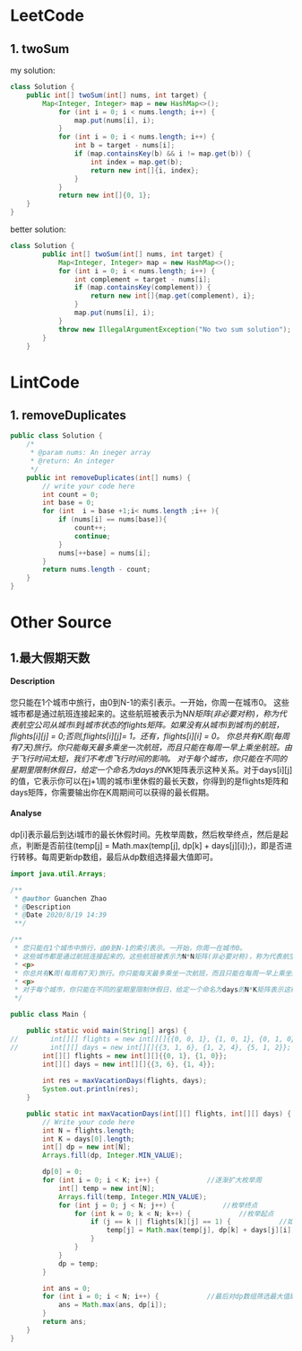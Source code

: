 # LeetCode
## 1. twoSum
my solution:
```java
class Solution {
    public int[] twoSum(int[] nums, int target) {
        Map<Integer, Integer> map = new HashMap<>();
            for (int i = 0; i < nums.length; i++) {
                map.put(nums[i], i);
            }
            for (int i = 0; i < nums.length; i++) {
                int b = target - nums[i];
                if (map.containsKey(b) && i != map.get(b)) {
                    int index = map.get(b);
                    return new int[]{i, index};
                }
            }
            return new int[]{0, 1};
    }
}
```

better solution:
```java
class Solution {
        public int[] twoSum(int[] nums, int target) {
            Map<Integer, Integer> map = new HashMap<>();
            for (int i = 0; i < nums.length; i++) {
                int complement = target - nums[i];
                if (map.containsKey(complement)) {
                    return new int[]{map.get(complement), i};
                }
                map.put(nums[i], i);
            }
            throw new IllegalArgumentException("No two sum solution");
        }
    }
```
# LintCode

## 1. removeDuplicates

```java
public class Solution {
    /*
     * @param nums: An ineger array
     * @return: An integer
     */
    public int removeDuplicates(int[] nums) {
        // write your code here
        int count = 0;
        int base = 0;
        for (int  i = base +1;i< nums.length ;i++ ){
            if (nums[i] == nums[base]){
                count++;
                continue;
            }             
            nums[++base] = nums[i];            
        }         
        return nums.length - count;
    }
}
```


# Other Source

## 1.最大假期天数
#### Description
您只能在1个城市中旅行，由0到N-1的索引表示。一开始，你周一在城市0。
这些城市都是通过航班连接起来的。这些航班被表示为N*N矩阵(非必要对称)，称为代表航空公司从城市i到j城市状态的flights矩阵。如果没有从城市i到城市j的航班，flights[i][j] = 0;否则,flights[i][j]= 1。还有，flights[i][i] = 0。
你总共有K周(每周有7天)旅行。你只能每天最多乘坐一次航班，而且只能在每周一早上乘坐航班。由于飞行时间太短，我们不考虑飞行时间的影响。
对于每个城市，你只能在不同的星期里限制休假日，给定一个命名为days的N*K矩阵表示这种关系。对于days[i][j]的值，它表示你可以在j+1周的城市i里休假的最长天数，你得到的是flights矩阵和days矩阵，你需要输出你在K周期间可以获得的最长假期。

#### Analyse
dp[i]表示最后到达i城市的最长休假时间。先枚举周数，然后枚举终点，然后是起点，判断是否前往(temp[j] = Math.max(temp[j], dp[k] + days[j][i]);)，即是否进行转移。每周更新dp数组，最后从dp数组选择最大值即可。

```java
import java.util.Arrays;

/**
 * @author Guanchen Zhao
 * @Description
 * @Date 2020/8/19 14:39
 **/

/**
 * 您只能在1个城市中旅行，由0到N-1的索引表示。一开始，你周一在城市0。
 * 这些城市都是通过航班连接起来的。这些航班被表示为N*N矩阵(非必要对称)，称为代表航空公司从城市i到j城市状态的flights矩阵。如果没有从城市i到城市j的航班，flights[i][j] = 0;否则,flights[i][j]= 1。还有，flights[i][i] = 0。
 * <p>
 * 你总共有K周(每周有7天)旅行。你只能每天最多乘坐一次航班，而且只能在每周一早上乘坐航班。由于飞行时间太短，我们不考虑飞行时间的影响。
 * <p>
 * 对于每个城市，你只能在不同的星期里限制休假日，给定一个命名为days的N*K矩阵表示这种关系。对于days[i][j]的值，它表示你可以在j+1周的城市i里休假的最长天数，你得到的是flights矩阵和days矩阵，你需要输出你在K周期间可以获得的最长假期。
 */

public class Main {

    public static void main(String[] args) {
//        int[][] flights = new int[][]{{0, 0, 1}, {1, 0, 1}, {0, 1, 0}};
//        int[][] days = new int[][]{{3, 1, 6}, {1, 2, 4}, {5, 1, 2}};
        int[][] flights = new int[][]{{0, 1}, {1, 0}};
        int[][] days = new int[][]{{3, 6}, {1, 4}};
        
        int res = maxVacationDays(flights, days);
        System.out.println(res);
    }

    public static int maxVacationDays(int[][] flights, int[][] days) {
        // Write your code here
        int N = flights.length;
        int K = days[0].length;
        int[] dp = new int[N];
        Arrays.fill(dp, Integer.MIN_VALUE);

        dp[0] = 0;
        for (int i = 0; i < K; i++) {            //逐渐扩大枚举周
            int[] temp = new int[N];
            Arrays.fill(temp, Integer.MIN_VALUE);
            for (int j = 0; j < N; j++) {            //枚举终点
                for (int k = 0; k < N; k++) {            //枚举起点
                    if (j == k || flights[k][j] == 1) {            //如果城市k到城市j存在航班
                        temp[j] = Math.max(temp[j], dp[k] + days[j][i]);        //则再对当前答案进行选择，即是否从k前往j
                    }
                }
            }
            dp = temp;
        }

        int ans = 0;
        for (int i = 0; i < N; i++) {            //最后对dp数组筛选最大值即可
            ans = Math.max(ans, dp[i]);
        }
        return ans;
    }
}
```
